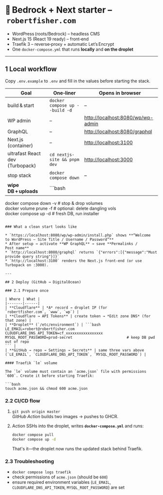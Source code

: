 # 🐳 Bedrock + Next starter – `robertfisher.com`

* WordPress (roots/Bedrock) – headless CMS  
* Next.js 15 (React 19 ready) – front‑end  
* Traefik 3 – reverse‑proxy + automatic Let’s Encrypt  
* One `docker‑compose.yml` that runs **locally** and **on the droplet**

---

## 1 Local workflow
Copy `.env.example` to `.env` and fill in the values before starting the stack.

| Goal | One‑liner | Opens in browser |
|------|-----------|------------------|
| build & start | `docker compose up --build -d` | – |
| WP admin | – | <http://localhost:8080/wp/wp-admin> |
| GraphQL | – | <http://localhost:8080/graphql> |
| Next.js (container) | – | <http://localhost:3100> |
| ultrafast React dev (Turbopack) | `cd nextjs-site && pnpm dev` | <http://localhost:3000> |
| stop stack | `docker compose down` | – |
| **wipe DB + uploads** | ```bash
docker compose down -v          # stop & drop volumes  
docker volume prune -f          # optional: delete dangling vols  
docker compose up -d            # fresh DB, run installer  
``` | runs installer again |

### What a clean start looks like

* `https://localhost:8080/wp/wp-admin/install.php` shows **“Welcome to WordPress – Site Title / Username / Password”**  
* After setup → activate **WP GraphQL** → save **Permalinks / Post name**  
* `http://localhost:8080/graphql` returns `{"errors":[{"message":"Must provide query string"}]}`  
* `http://localhost:3100` renders the Next.js front‑end (or use Turbopack on :3000).

---

## 2 Deploy (GitHub → DigitalOcean)

### 2.1 Prepare once

| Where | What |
|-------|------|
| **Cloudflare** | *A* record → droplet IP (for `robertfisher.com`, `www`, `wp`) |
| **Cloudflare → API Tokens** | create token → *Edit zone DNS* (for that zone) |
| **Droplet** (`/etc/environment`) | ```bash
LE_EMAIL=robert@robertfisher.com
CLOUDFLARE_DNS_API_TOKEN=cf_xxxxxxxxxxxxxxxxx  
MYSQL_ROOT_PASSWORD=prod-secret                         # keep DB pwd out of repo
``` |
| **GitHub → repo → Settings → Secrets** | same three vars above (`LE_EMAIL`, `CLOUDFLARE_DNS_API_TOKEN`, `MYSQL_ROOT_PASSWORD`) |

#### Traefik `le` volume

The `le` volume must contain an `acme.json` file with permissions `600`. Create it before starting Traefik:

```bash
touch acme.json && chmod 600 acme.json
```

### 2.2 CI/CD flow

1. `git push origin master`  
   *GitHub Action* builds two images → pushes to GHCR.
2. Action SSHs into the droplet, writes **`docker‑compose.yml`** and runs:

   ```bash
   docker compose pull
   docker compose up -d
   ```

   That's it—the droplet now runs the updated stack behind Traefik.

### 2.3 Troubleshooting

* `docker compose logs traefik`
* check permissions of `acme.json` (should be `600`)
* ensure required environment variables (`LE_EMAIL`, `CLOUDFLARE_DNS_API_TOKEN`, `MYSQL_ROOT_PASSWORD`) are set
